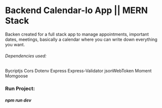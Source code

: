 # Backend Calendar-Io App || MERN Stack

Backen created for a full stack app to manage appointments, important dates, meetings, basically a calendar where you can write down everything you want.

###### Dependencies used:

Bycriptjs
Cors
Dotenv
Express
Express-Validator
jsonWebToken
Moment
Momgoose


### Run Project:
##### npm run dev